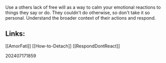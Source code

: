 Use a others lack of free will as a way to calm your emotional reactions to things they say or do. They couldn't do otherwise, so don't take it so personal. Understand the broader context of their actions and respond.


## Links: 
[[AmorFati]]
[[How-to-Detach]]
[[RespondDontReact]]


202407171859
